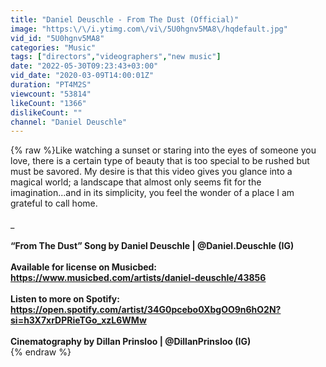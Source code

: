 ```yaml
---
title: "Daniel Deuschle - From The Dust (Official)"
image: "https:\/\/i.ytimg.com\/vi\/5U0hgnv5MA8\/hqdefault.jpg"
vid_id: "5U0hgnv5MA8"
categories: "Music"
tags: ["directors","videographers","new music"]
date: "2022-05-30T09:23:43+03:00"
vid_date: "2020-03-09T14:00:01Z"
duration: "PT4M2S"
viewcount: "53814"
likeCount: "1366"
dislikeCount: ""
channel: "Daniel Deuschle"
---
```

{% raw %}Like watching a sunset or staring into the eyes of someone you love, there is a certain type of beauty that is too special to be rushed but must be savored. My desire is that this video gives you glance into a magical world; a landscape that almost only seems fit for the imagination...and in its simplicity, you feel the wonder of a place I am grateful to call home.<br /><br />_______________<br /><br />“From The Dust” Song by Daniel Deuschle | @Daniel.Deuschle (IG)<br /><br />Available for license on Musicbed: <a rel="nofollow" target="blank" href="https://www.musicbed.com/artists/daniel-deuschle/43856">https://www.musicbed.com/artists/daniel-deuschle/43856</a><br /><br />Listen to more on Spotify: <a rel="nofollow" target="blank" href="https://open.spotify.com/artist/34G0pcebo0XbgOO9n6hO2N?si=h3X7xrDPRieTGo_xzL6WMw">https://open.spotify.com/artist/34G0pcebo0XbgOO9n6hO2N?si=h3X7xrDPRieTGo_xzL6WMw</a><br /><br />Cinematography by Dillan Prinsloo | @DillanPrinsloo (IG)<br />______________{% endraw %}
